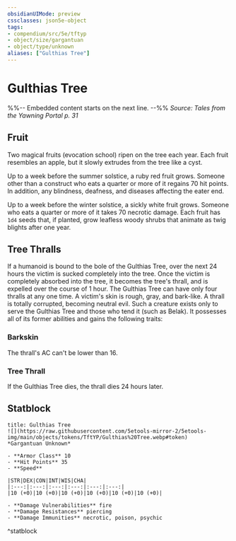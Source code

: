 ```yaml
---
obsidianUIMode: preview
cssclasses: json5e-object
tags:
- compendium/src/5e/tftyp
- object/size/gargantuan
- object/type/unknown
aliases: ["Gulthias Tree"]
---
```

# Gulthias Tree
%%-- Embedded content starts on the next line. --%%
*Source: Tales from the Yawning Portal p. 31*  

## Fruit

Two magical fruits (evocation school) ripen on the tree each year. Each fruit resembles an apple, but it slowly extrudes from the tree like a cyst.

Up to a week before the summer solstice, a ruby red fruit grows. Someone other than a construct who eats a quarter or more of it regains 70 hit points. In addition, any blindness, deafness, and diseases affecting the eater end.

Up to a week before the winter solstice, a sickly white fruit grows. Someone who eats a quarter or more of it takes 70 necrotic damage. Each fruit has `1d4` seeds that, if planted, grow leafless woody shrubs that animate as twig blights after one year.

## Tree Thralls

If a humanoid is bound to the bole of the Gulthias Tree, over the next 24 hours the victim is sucked completely into the tree. Once the victim is completely absorbed into the tree, it becomes the tree's thrall, and is expelled over the course of 1 hour. The Gulthias Tree can have only four thralls at any one time. A victim's skin is rough, gray, and bark-like. A thrall is totally corrupted, becoming neutral evil. Such a creature exists only to serve the Gulthias Tree and those who tend it (such as Belak). It possesses all of its former abilities and gains the following traits:

### Barkskin

The thrall's AC can't be lower than 16.

### Tree Thrall

If the Gulthias Tree dies, the thrall dies 24 hours later.

## Statblock

```ad-statblock
title: Gulthias Tree
![](https://raw.githubusercontent.com/5etools-mirror-2/5etools-img/main/objects/tokens/TftYP/Gulthias%20Tree.webp#token)
*Gargantuan Unknown*

- **Armor Class** 10
- **Hit Points** 35
- **Speed** 

|STR|DEX|CON|INT|WIS|CHA|
|:---:|:---:|:---:|:---:|:---:|:---:|
|10 (+0)|10 (+0)|10 (+0)|10 (+0)|10 (+0)|10 (+0)|

- **Damage Vulnerabilities** fire
- **Damage Resistances** piercing
- **Damage Immunities** necrotic, poison, psychic
```
^statblock